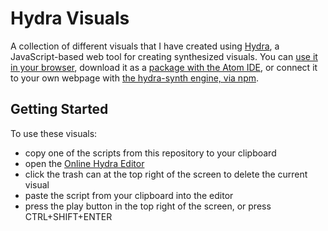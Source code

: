 # Hydra Visuals

A collection of different visuals that I have created using [Hydra](https://github.com/ojack/hydra), a JavaScript-based web tool for creating synthesized visuals. You can [use it in your browser](https://hydra.ojack.xyz/), download it as a [package with the Atom IDE](https://atom.io/packages/atom-hydra), or connect it to your own webpage with [the hydra-synth engine, via npm](https://www.npmjs.com/package/hydra-synth).

## Getting Started 

To use these visuals: 
- copy one of the scripts from this repository to your clipboard
- open the [Online Hydra Editor](https://hydra.ojack.xyz/)
- click the trash can at the top right of the screen to delete the current visual
- paste the script from your clipboard into the editor
- press the play button in the top right of the screen, or press CTRL+SHIFT+ENTER
